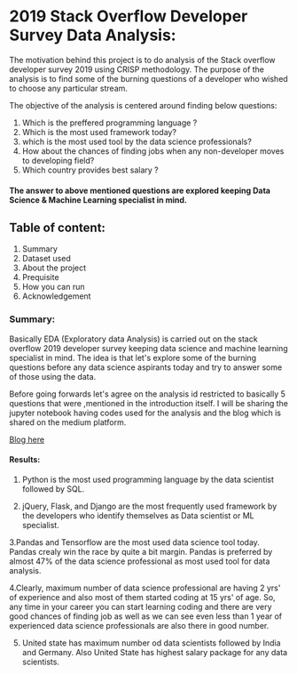 # 2019 Stack Overflow Developer Survey Data Analysis:
The motivation behind this project is to do analysis of the Stack overflow developer survey 2019 using CRISP methodology. The purpose of the analysis is to find some of the burning questions of a developer who wished to choose any particular stream.

The objective of the analysis is centered around finding below questions:
 1. Which is the preffered programming language ?
 2. Which is the most used framework today?
 3. which is the most used tool by the data science professionals? 
 4. How about the chances of finding jobs when any non-developer moves to developing field?
 5. Which country provides best salary ?

#### The answer to above mentioned questions are explored keeping Data Science & Machine Learning specialist in mind.

## Table of content:
1. Summary 
2. Dataset used
3. About the project
4. Prequisite
5. How you can run
6. Acknowledgement

### Summary:

Basically EDA (Exploratory data Analysis) is carried out on the stack overflow 2019 developer survey keeping data science and machine learning specialist in mind. The idea is that let's explore some of the burning questions before any data science aspirants today and try to answer some of those using the data.

Before going forwards let's agree on the analysis id restricted to basically 5 questions that were ,mentioned in the introduction itself.
I will be sharing the jupyter notebook having codes used for the analysis and the blog which is shared on the medium platform.

[Blog here](https://medium.com/@cs.er.rajeev.ranjan/a-thought-towards-data-science-8d467792902d?source=friends_link&sk=63768d7eaa14c4ba1f6a7baa48411204)

#### Results:
1. Python is the most used programming language by the data scientist followed by SQL.

2. jQuery, Flask, and Django are the most frequently used framework by the developers who identify themselves as Data scientist or ML specialist.

 3.Pandas and Tensorflow are the most used data science tool today. Pandas crealy win the race by quite a bit margin. Pandas is preferred by almost 47% of the data science professional as most used tool for data analysis.

 4.Clearly, maximum number of data science professional are having 2 yrs' of experience and also most of them started coding at 15 yrs' of age. So, any time in your career you can start learning coding and there are very good chances of finding job as well as we can see even less than 1 year of experienced data science professionals are also there in good number.

5. United state has maximum number od data scientists followed by India and Germany. Also United State has highest salary package for any data scientists.



